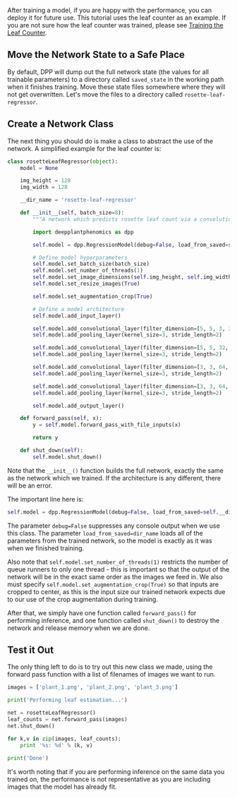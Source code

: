 After training a model, if you are happy with the performance, you can deploy it for future use. This tutorial uses the leaf counter as an example. If you are not sure how the leaf counter was trained, please see [Training the Leaf Counter](Tutorial-Training-The-Leaf-Counter.md).

## Move the Network State to a Safe Place

By default, DPP will dump out the full network state (the values for all trainable parameters) to a directory called `saved_state` in the working path when it finishes training. Move these state files somewhere where they will not get overwritten. Let's move the files to a directory called `rosette-leaf-regressor`.

## Create a Network Class

The next thing you should do is make a class to abstract the use of the network. A simplified example for the leaf counter is:

```python
class rosetteLeafRegressor(object):
    model = None

    img_height = 128
    img_width = 128

    __dir_name = 'rosette-leaf-regressor'

    def __init__(self, batch_size=8):
        """A network which predicts rosette leaf count via a convolutional neural net"""

        import deepplantphenomics as dpp

        self.model = dpp.RegressionModel(debug=False, load_from_saved=self.__dir_name)

        # Define model hyperparameters
        self.model.set_batch_size(batch_size)
        self.model.set_number_of_threads(1)
        self.model.set_image_dimensions(self.img_height, self.img_width, 3)
        self.model.set_resize_images(True)

        self.model.set_augmentation_crop(True)

        # Define a model architecture
        self.model.add_input_layer()

        self.model.add_convolutional_layer(filter_dimension=[5, 5, 3, 32], stride_length=1, activation_function='tanh')
        self.model.add_pooling_layer(kernel_size=3, stride_length=2)

        self.model.add_convolutional_layer(filter_dimension=[5, 5, 32, 64], stride_length=1, activation_function='tanh')
        self.model.add_pooling_layer(kernel_size=3, stride_length=2)

        self.model.add_convolutional_layer(filter_dimension=[3, 3, 64, 64], stride_length=1, activation_function='tanh')
        self.model.add_pooling_layer(kernel_size=3, stride_length=2)

        self.model.add_convolutional_layer(filter_dimension=[3, 3, 64, 64], stride_length=1, activation_function='tanh')
        self.model.add_pooling_layer(kernel_size=3, stride_length=2)

        self.model.add_output_layer()

    def forward_pass(self, x):
        y = self.model.forward_pass_with_file_inputs(x)

        return y

    def shut_down(self):
        self.model.shut_down()
```

Note that the `__init__()` function builds the full network, exactly the same as the network which we trained. If the architecture is any different, there will be an error.

The important line here is:

```python
self.model = dpp.RegressionModel(debug=False, load_from_saved=self.__dir_name)
```

The parameter `debug=False` suppresses any console output when we use this class. The parameter `load_from_saved=dir_name` loads all of the parameters from the trained network, so the model is exactly as it was when we finished training.

Also note that `self.model.set_number_of_threads(1)` restricts the number of queue runners to only one thread - this is important so that the output of the network will be in the exact same order as the images we feed in. We also must specify `self.model.set_augmentation_crop(True)` so that inputs are cropped to center, as this is the input size our trained network expects due to our use of the crop augmentation during training.

After that, we simply have one function called `forward_pass()` for performing inference, and one function called `shut_down()` to destroy the network and release memory when we are done.

## Test it Out

The only thing left to do is to try out this new class we made, using the forward pass function with a list of filenames of images we want to run.

```python
images = ['plant_1.png', 'plant_2.png', 'plant_3.png']

print('Performing leaf estimation...')

net = rosetteLeafRegressor()
leaf_counts = net.forward_pass(images)
net.shut_down()

for k,v in zip(images, leaf_counts):
    print '%s: %d' % (k, v)
    
print('Done')
```

It's worth noting that if you are performing inference on the same data you trained on, the performance is not representative as you are including images that the model has already fit.